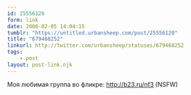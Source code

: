 ```yaml
---
id: 25556120
form: link
date: 2008-02-05 14:04:15
tumblr: "https://untitled.urbansheep.com/post/25556120"
title: "679468252"
linkurl: http://twitter.com/urbansheep/statuses/679468252
tags:
    - post
layout: post-link.njk
---
```

<p>Моя любимая группа во фликре: <a href="http://b23.ru/nf3">http://b23.ru/nf3</a> (NSFW)</p>
